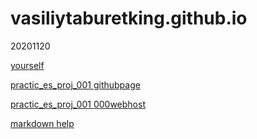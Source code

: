 # vasiliytaburetking.github.io
20201120

>>>

[yourself](https://vasiliytaburetking.github.io)

[practic_es_proj_001 githubpage](https://vasiliytaburetking.github.io/vasiliytaburetking.github.io/practic_es_proj_001/ "20201120")

[practic_es_proj_001 000webhost](https://taburetking.000webhostapp.com/practic_es_proj_001/ "20201120")

>>>

[markdown help](http://ilfire.ru/kompyutery/shpargalka-po-sintaksisu-markdown-markdaun-so-vsemi-samymi-populyarnymi-tegami/#link12 "markdown_help")

>>>
